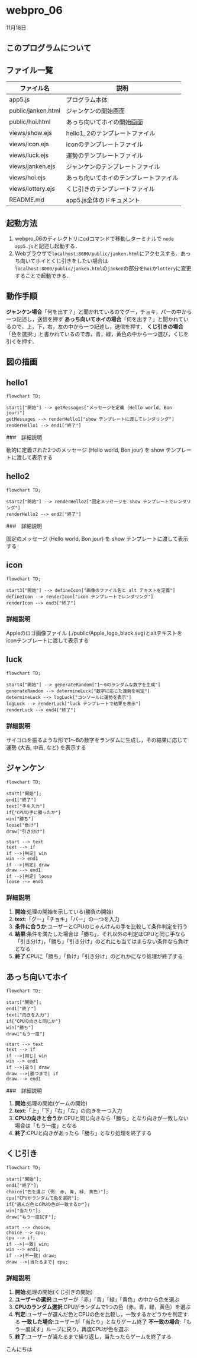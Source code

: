 # webpro_06
11月18日

## このプログラムについて

## ファイル一覧
ファイル名 | 説明
-|-
app5.js | プログラム本体
public/janken.html | ジャンケンの開始画面
public/hoi.html | あっち向いてホイの開始画面  
views/show.ejs | hello1, 2のテンプレートファイル
views/icon.ejs | iconのテンプレートファイル
views/luck.ejs | 運勢のテンプレートファイル
views/janken.ejs | ジャンケンのテンプレートファイル
views/hoi.ejs | あっち向いてホイのテンプレートファイル
views/lottery.ejs | くじ引きのテンプレートファイル
README.md | app5.js全体のドキュメント


## 起動方法

1. webpro_06のディレクトリにcdコマンドで移動しターミナルで
```node app5.js```と記述し起動する．
1. Webブラウザで```localhost:8080/public/janken.html```にアクセスする．あっち向いてホイとくじ引きをしたい場合は```localhost:8080/public/janken.html```の```janken```の部分を```hoi```か```lottery```に変更することで起動できる．
## 動作手順

**ジャンケン場合**「何を出す？」と聞かれているのでグー，チョキ，パーの中から一つ記述し，送信を押す
**あっち向いてホイの場合**「何を出す？」と聞かれているので，上，下，右，左の中から一つ記述し，送信を押す．
**くじ引きの場合**「色を選択:」と書かれているので赤，青，緑，黄色の中から一つ選び，くじを引くを押す．



## 図の描画

## hello1

```mermaid
flowchart TD;

start1["開始"] --> getMessages["メッセージを定義 (Hello world, Bon jour)"]
getMessages --> renderHello1["show テンプレートに渡してレンダリング"]
renderHello1 --> end1["終了"]
```
###　詳細説明

動的に定義された2つのメッセージ (Hello world, Bon jour) を show テンプレートに渡して表示する

## hello2

```mermaid
flowchart TD;

start2["開始"] --> renderHello2["固定メッセージを show テンプレートでレンダリング"]
renderHello2 --> end2["終了"]
```
###　詳細説明

固定のメッセージ (Hello world, Bon jour) を show テンプレートに渡して表示する

## icon

```mermaid
flowchart TD;

start3["開始"] --> defineIcon["画像のファイル名と alt テキストを定義"]
defineIcon --> renderIcon["icon テンプレートでレンダリング"]
renderIcon --> end3["終了"]
```
### 詳細説明

Appleのロゴ画像ファイル (./public/Apple_logo_black.svg)とaltテキストをiconテンプレートに渡して表示する

## luck

```mermaid
flowchart TD;

start4["開始"] --> generateRandom["1～6のランダムな数字を生成"]
generateRandom --> determineLuck["数字に応じた運勢を判定"]
determineLuck --> logLuck["コンソールに運勢を表示"]
logLuck --> renderLuck["luck テンプレートで結果を表示"]
renderLuck --> end4["終了"]
```
### 詳細説明

サイコロを振るような形で1～6の数字をランダムに生成し，その結果に応じて運勢 (大吉, 中吉, など) を表示する

## ジャンケン

```mermaid
flowchart TD;

start["開始"];
end1["終了"]
text["手を入力"]
if{"CPUの手に勝ったか"}
win["勝ち"]
loose["負け"]
draw["引き分け"]

start --> text
text --> if
if -->|判定| win
win --> end1
if -->|判定| draw
draw --> end1
if -->|判定| loose
loose --> end1
```
### 詳細説明

1. **開始**:処理の開始を示している(勝負の開始)
1. **text**:「グー」「チョキ」「パー」の一つを入力
1. **条件に合うか**:ユーザーとCPUのじゃんけんの手を比較して条件判定を行う
1. **結果**:条件を満たした場合は「勝ち」，それ以外の判定はCPUと同じ手なら「引き分け」，「勝ち」「引き分け」のどれにも当てはまらない条件なら負けとなる
1. **終了**:CPUに「勝ち」「負け」「引き分け」のどれかになり処理が終了する

## あっち向いてホイ

```mermaid
flowchart TD;

start["開始"];
end1["終了"]
text["向きを入力"]
if{"CPUの向きと同じか"}
win["勝ち"]
draw["もう一度"]

start --> text
text --> if
if -->|同じ| win
win --> end1
if -->|違う| draw
draw -->|勝つまで| if
draw --> end1
```

###　詳細説明

1. **開始**:処理の開始(ゲームの開始)
1. **text**:「上」「下」「右」「左」の向きを一つ入力
1. **CPUの向きと合うか**:CPUと同じ向きなら「勝ち」となり向きが一致しない場合は「もう一度」となる
1. **終了**:CPUと向きがあったら「勝ち」となり処理を終了する

## くじ引き

```mermaid
flowchart TD;

start["開始"];
end1["終了"];
choice["色を選ぶ (例: 赤, 青, 緑, 黄色)"];
cpu["CPUがランダムで色を選択"];
if{"選んだ色とCPUの色が一致するか"};
win["当たり"];
draw["もう一度試す"];

start --> choice;
choice --> cpu;
cpu --> if;
if -->|一致| win;
win --> end1;
if -->|不一致| draw;
draw -->|当たるまで| cpu;
```
### 詳細説明

1. **開始**:処理の開始(くじ引きの開始)
1. **ユーザーの選択**:ユーザーが「赤」「青」「緑」「黄色」の中から色を選ぶ
1. **CPUのランダム選択**:CPUがランダムで1つの色（赤，青，緑，黄色）を選ぶ
1. **判定**:ユーザーが選んだ色とCPUの色を比較し，一致するかどうかを判定する
**一致した場合**:ユーザーが「当たり」となりゲーム終了
**不一致の場合**:「もう一度試す」ループに戻り，再度CPUが色を選ぶ
1. **終了**:ユーザーが当たるまで繰り返し，当たったらゲームを終了する

こんにちは








